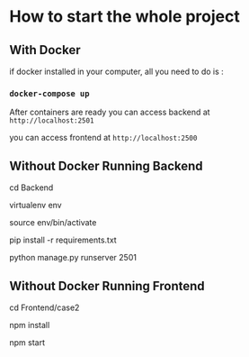# How to start the whole project



## With Docker

if docker installed in your computer, all you need to do is :

### `docker-compose up`

After containers are ready
you can access backend at `http://localhost:2501`

you can access frontend at `http://localhost:2500`

## Without Docker Running Backend

cd Backend

virtualenv env

source env/bin/activate

pip install -r requirements.txt

python manage.py runserver 2501

## Without Docker Running Frontend

cd Frontend/case2

npm install

npm start



